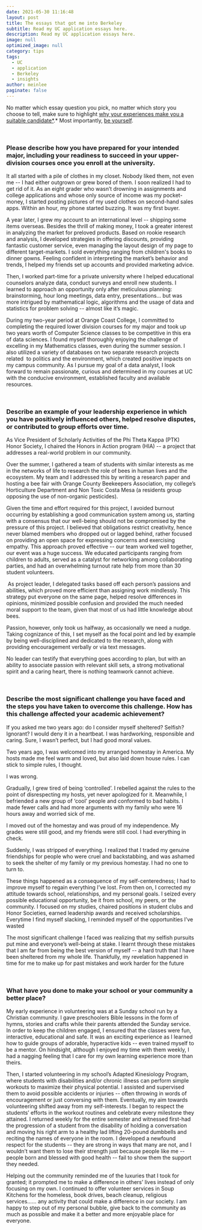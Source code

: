 ```yaml
---
date: 2021-05-30 11:16:48
layout: post
title: The essays that got me into Berkeley
subtitle: Read my UC application essays here.
description: Read my UC application essays here.
image: null
optimized_image: null
category: tips
tags:
  - UC
  - application
  - Berkeley
  - insights
author: meinlee
paginate: false
---
```

No matter which essay question you pick, no matter which story you choose to tell, make sure to highlight <u>why your experiences make you a suitable candidate*</u>.* Most importantly, <u>be yourself</u>.

<br>

### Please describe how you have prepared for your intended major, including your readiness to succeed in your upper-division courses once you enroll at the university.

It all started with a pile of clothes in my closet. Nobody liked them, not even me -- I had either outgrown or grew bored of them. I soon realized I had to get rid of it. As an eight grader who wasn’t drowning in assignments and college applications and whose only source of income was my pocket-money, I started posting pictures of my used clothes on second-hand sales apps. Within an hour, my phone started buzzing. It was my first buyer.

A year later, I grew my account to an international level -- shipping some items overseas. Besides the thrill of making money, I took a greater interest in analyzing the market for preloved products. Based on rookie research and analysis, I developed strategies in offering discounts, providing fantastic customer service, even managing the layout design of my page to different target-markets. I sold everything ranging from children's books to dinner gowns. Feeling confident in interpreting the market’s behavior and trends, I helped my friends set up accounts and provided marketing advice.

Then, I worked part-time for a private university where I helped educational counselors analyze data, conduct surveys and enroll new students. I learned to approach an opportunity only after meticulous planning: brainstorming, hour long meetings, data entry, presentations… but was more intrigued by mathematical logic, algorithms and the usage of data and statistics for problem solving -- almost like it’s magic. 

During my two-year period at Orange Coast College, I committed to completing the required lower division courses for my major and took up two years worth of Computer Science classes to be competitive in this era of data sciences. I found myself thoroughly enjoying the challenge of excelling in my Mathematics classes, even during the summer session. I also utilized a variety of databases on two separate research projects related  to politics and the environment, which created positive impacts on my campus community. As I pursue my goal of a data analyst, I look forward to remain passionate, curious and determined in my courses at UC with the conducive environment, established faculty and available resources.

<br>

### Describe an example of your leadership experience in which you have positively influenced others, helped resolve disputes, or contributed to group efforts over time.

As Vice President of Scholarly Activities of the Phi Theta Kappa (PTK) Honor Society, I chaired the Honors in Action program (HIA) -- a project that addresses a real-world problem in our community. 

Over the summer, I gathered a team of students with similar interests as me in the networks of life to research the role of bees in human lives and the ecosystem. My team and I addressed this by writing a research paper and hosting a bee fair with Orange County Beekeepers Association, my college’s Horticulture Department and Non Toxic Costa Mesa (a residents group opposing the use of non-organic pesticides). 

Given the time and effort required for this project, I avoided burnout occurring by establishing a good communication system among us, starting with a consensus that our well-being should not be compromised by the pressure of this project. I believed that obligations restrict creativity, hence never blamed members who dropped out or lagged behind, rather focused on providing an open space for expressing concerns and exercising empathy. This approach proved effective -- our team worked well together, our event was a huge success. We educated participants ranging from children to adults, served as a catalyst for networking among collaborating parties, and had an overwhelming turnout rate help from more than 30 student volunteers.

 As project leader, I delegated tasks based off each person’s passions and abilities, which proved more efficient than assigning work mindlessly. This strategy put everyone on the same page, helped resolve differences in opinions, minimized possible confusion and provided the much needed moral support to the team, given that most of us had little knowledge about bees.

Passion, however, only took us halfway, as occasionally we need a nudge. Taking cognizance of this, I set myself as the focal point and led by example by being well-disciplined and dedicated to the research, along with providing encouragement verbally or via text messages.

No leader can testify that everything goes according to plan, but with an ability to associate passion with relevant skill sets, a strong motivational spirit and a caring heart, there is nothing teamwork cannot achieve.

<br>

### Describe the most significant challenge you have faced and the steps you have taken to overcome this challenge. How has this challenge affected your academic achievement?    

If you asked me two years ago: do I consider myself sheltered? Selfish? Ignorant? I would deny it in a heartbeat. I was hardworking, responsible and caring. Sure, I wasn’t perfect, but I had good moral values.

Two years ago, I was welcomed into my arranged homestay in America. My hosts made me feel warm and loved, but also laid down house rules. I can stick to simple rules, I thought. 

I was wrong.

Gradually, I grew tired of being ‘controlled’. I rebelled against the rules to the point of disrespecting my hosts, yet never apologized for it. Meanwhile, I befriended a new group of ‘cool’ people and conformed to bad habits. I made fewer calls and had more arguments with my family who were 16 hours away and worried sick of me. 

I moved out of the homestay and was proud of my independence. My grades were still good, and my friends were still cool. I had everything in check. 

Suddenly, I was stripped of everything. I realized that I traded my genuine friendships for people who were cruel and backstabbing, and was ashamed to seek the shelter of my family or my previous homestay. I had no one to turn to. 

These things happened as a consequence of my self-centeredness; I had to improve myself to regain everything I’ve lost. From then on, I corrected my attitude towards school, relationships, and my personal goals. I seized every possible educational opportunity, be it from school, my peers, or the community. I focused on my studies, chaired positions in student clubs and Honor Societies, earned leadership awards and received scholarships. Everytime I find myself slacking, I reminded myself of the opportunities I’ve wasted

The most significant challenge I faced was realizing that my selfish pursuits put mine and everyone’s well-being at stake. I learnt through these mistakes that I am far from being the best version of myself -- a hard truth that I have been sheltered from my whole life. Thankfully, my revelation happened in time for me to make up for past mistakes and work harder for the future

<br>



### What have you done to make your school or your community a better place?

My early experience in volunteering was at a Sunday school run by a Christian community. I gave preschoolers Bible lessons in the form of hymns, stories and crafts while their parents attended the Sunday service. In order to keep the children engaged, I ensured that the classes were fun, interactive, educational and safe. It was an exciting experience as I learned how to guide groups of adorable, hyperactive kids -- even trained myself to be a mentor. On hindsight, although I enjoyed my time with them weekly, I had a nagging feeling that I care for my own learning experience more than theirs.

Then, I started volunteering in my school’s Adapted Kinesiology Program, where students with disabilities and/or chronic illness can perform simple workouts to maximize their physical potential. I assisted and supervised them to avoid possible accidents or injuries -- often throwing in words of encouragement or just conversing with them. Eventually, my aim towards volunteering shifted away from my self-interests. I began to respect the students’ efforts in the workout routines and celebrate every milestone they attained. I returned weekly for the entire semester and witnessed first-had the progression of a student from the disability of holding a conversation and moving his right arm to a healthy lad lifting 20-pound dumbbells and reciting the names of everyone in the room. I developed a newfound respect for the students -- they are strong in ways that many are not, and I wouldn’t want them to lose their strength just because people like me -- people born and blessed with good health -- fail to show them the support they needed.

Helping out the community reminded me of the luxuries that I took for granted; it prompted me to make a difference in others’ lives instead of only focusing on my own. I continued to offer volunteer services in Soup Kitchens for the homeless, book drives, beach cleanup, religious services…… any activity that could make a difference in our society. I am happy to step out of my personal bubble, give back to the community as much as possible and make it a better and more enjoyable place for everyone.